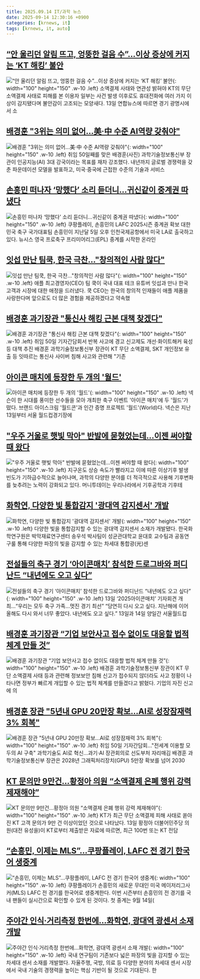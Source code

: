 ```yaml
---
title: 2025.09.14 IT/과학 뉴스
date: 2025-09-14 12:30:16 +0900
categories: [krnews, it]
tags: [krnews, it, auto]
---
```

## [“안 울리던 알림 뜨고, 엉뚱한 걸음 수”…이상 증상에 커지는 ‘KT 해킹’ 불안](https://n.news.naver.com/mnews/article/009/0005557937)

![“안 울리던 알림 뜨고, 엉뚱한 걸음 수”…이상 증상에 커지는 ‘KT 해킹’ 불안](https://mimgnews.pstatic.net/image/origin/009/2025/09/13/5557937.jpg?type=nf220_150){: width="100" height="150" .w-10 .left}
소액결제 사태와 연관성 밝혀야 KT의 무단 소액결제 사태로 피해를 본 이용자 일부는 사건 발생 이후로도 휴대전화에 여러 가지 이상이 감지됐다며 불안감이 고조되는 모양새다. 13일 연합뉴스에 따르면 경기 광명시에서 소

## [배경훈 "3위는 의미 없어…美·中 수준 AI역량 갖춰야"](https://n.news.naver.com/mnews/article/648/0000039804)

![배경훈 "3위는 의미 없어…美·中 수준 AI역량 갖춰야"](https://mimgnews.pstatic.net/image/origin/648/2025/09/14/39804.jpg?type=nf220_150){: width="100" height="150" .w-10 .left}
취임 50일째를 맞은 배경훈(사진) 과학기술정보통신부 장관이 인공지능(AI) 3대 강국이라는 목표를 재차 강조했다. 내년까지 글로벌 경쟁력을 갖춘 파운데이션 모델을 발표하고, 미국·중국에 근접한 수준의 기술과 서비스

## [손흥민 떠나자 ‘망했다’ 소리 듣더니…귀신같이 중계권 따냈다](https://n.news.naver.com/mnews/article/022/0004067990)

![손흥민 떠나자 ‘망했다’ 소리 듣더니…귀신같이 중계권 따냈다](https://mimgnews.pstatic.net/image/origin/022/2025/09/14/4067990.jpg?type=nf220_150){: width="100" height="150" .w-10 .left}
쿠팡플레이, 손흥민의 LAFC 2025시즌 중계권 확보 대한민국 축구 국가대표팀 손흥민이 지난달 5일 오후 인천국제공항에서 미국 LA로 출국하고 있다. 뉴시스 영국 프로축구 프리미어리그(EPL) 중계를 시작한 온라인

## [잇섭 만난 팀쿡, 한국 극찬…"창의적인 사람 많다"](https://n.news.naver.com/mnews/article/015/0005184553)

![잇섭 만난 팀쿡, 한국 극찬…"창의적인 사람 많다"](https://mimgnews.pstatic.net/image/origin/015/2025/09/14/5184553.jpg?type=nf220_150){: width="100" height="150" .w-10 .left}
애플 최고경영자(CEO) 팀 쿡이 국내 대표 테크 유튜버 잇섭과 만나 한국 고객과 시장에 대한 애정을 드러냈다. 쿡 CEO는 한국의 창의적 인재들이 애플 제품을 사랑한다며 앞으로도 더 많은 경험을 제공하겠다고 약속했

## [배경훈 과기장관 "통신사 해킹 근본 대책 찾겠다"](https://n.news.naver.com/mnews/article/001/0015624613)

![배경훈 과기장관 "통신사 해킹 근본 대책 찾겠다"](https://mimgnews.pstatic.net/image/origin/001/2025/09/14/15624613.jpg?type=nf220_150){: width="100" height="150" .w-10 .left}
취임 50일 기자간담회서 반복 사고에 경고 신고제도 개선·화이트해커 육성 등 대책 추진 배경훈 과학기술정보통신부 장관이 KT 무단 소액결제, SKT 개인정보 유출 등 잇따르는 통신사 사이버 침해 사고와 관련해 "기존

## [아이콘 매치에 등장한 두 개의 '월드'](https://n.news.naver.com/mnews/article/648/0000039800)

![아이콘 매치에 등장한 두 개의 '월드'](https://mimgnews.pstatic.net/image/origin/648/2025/09/14/39800.jpg?type=nf220_150){: width="100" height="150" .w-10 .left}
넥슨이 한 시대를 풍미한 선수들을 모아 개최한 축구 이벤트 '아이콘 매치'에 두 '월드'가 떴다. 브랜드 아이스크림 '월드콘'과 인간 증명 프로젝트 '월드'(World)다. 넥슨은 지난 13일부터 서울 월드컵경기장에

## ["우주 거울로 햇빛 막아" 반발에 묻혔었는데…이젠 써야할 때 왔다](https://n.news.naver.com/mnews/article/008/0005249880)

!["우주 거울로 햇빛 막아" 반발에 묻혔었는데…이젠 써야할 때 왔다](https://mimgnews.pstatic.net/image/origin/008/2025/09/13/5249880.jpg?type=nf220_150){: width="100" height="150" .w-10 .left}
지구온도 상승 속도가 빨라지고 이에 따른 이상기후 발생 빈도가 기하급수적으로 늘어나며, 과학의 다양한 분야를 더 적극적으로 사용해 기후변화를 늦추려는 노력이 강화되고 있다. 머니투데이는 우리나라에서 기후공학과 기후테

## [화학연, 다양한 빛 통합감지 '광대역 감지센서' 개발](https://n.news.naver.com/mnews/article/003/0013480513)

![화학연, 다양한 빛 통합감지 '광대역 감지센서' 개발](https://mimgnews.pstatic.net/image/origin/003/2025/09/14/13480513.jpg?type=nf220_150){: width="100" height="150" .w-10 .left}
다양한 빛을 통합감지할 수 있는 광대역 감지센서 소재가 개발됐다. 한국화학연구원은 박막재료연구센터 송우석 박사팀이 성균관대학교 윤대호 교수팀과 공동연구룰 통해 다양한 파장의 빛을 감지할 수 있는 차세대 통합광(光)센

## [전설들의 축구 경기 ‘아이콘매치’ 참석한 드로그바와 퍼디난드 “내년에도 오고 싶다”](https://n.news.naver.com/mnews/article/009/0005558018)

![전설들의 축구 경기 ‘아이콘매치’ 참석한 드로그바와 퍼디난드 “내년에도 오고 싶다”](https://mimgnews.pstatic.net/image/origin/009/2025/09/13/5558018.jpg?type=nf220_150){: width="100" height="150" .w-10 .left}
13일 ‘2025아이콘매치’ 기자회견 개최…“우리는 모두 축구 가족…멋진 경기 최선” “당연히 다시 오고 싶다. 지난해에 이어 올해도 다시 와서 너무 좋았다. 내년에도 오고 싶다.” 13일과 14일 양일간 서울월드컵

## [배경훈 과기장관 “기업 보안사고 접수 없이도 대응할 법적 체계 만들 것”](https://n.news.naver.com/mnews/article/032/0003396244)

![배경훈 과기장관 “기업 보안사고 접수 없이도 대응할 법적 체계 만들 것”](https://mimgnews.pstatic.net/image/origin/032/2025/09/14/3396244.jpg?type=nf220_150){: width="100" height="150" .w-10 .left}
배경훈 과학기술정보통신부 장관이 KT 무단 소액결제 사태 등과 관련해 정보보안 침해 신고가 접수되지 않더라도 사고 정황이 나타나면 정부가 빠르게 개입할 수 있는 법적 체계를 만들겠다고 밝혔다. 기업의 자진 신고에 의

## [배경훈 장관 "5년내 GPU 20만장 확보…AI로 성장잠재력 3% 회복"](https://n.news.naver.com/mnews/article/001/0015624603)

![배경훈 장관 "5년내 GPU 20만장 확보…AI로 성장잠재력 3% 회복"](https://mimgnews.pstatic.net/image/origin/001/2025/09/14/15624603.jpg?type=nf220_150){: width="100" height="150" .w-10 .left}
취임 50일 기자간담회…"전세계 이용할 모두의 AI 구축" 과학기술도 AI로 혁신…과기·AI 장관회의로 선도부처 자리매김 배경훈 과학기술정보통신부 장관은 2028년 그래픽처리장치(GPU) 5만장 확보를 넘어 2030

## [KT 문의만 9만건…황정아 의원 “소액결제 은폐 행위 강력 제재해야”](https://n.news.naver.com/mnews/article/421/0008484012)

![KT 문의만 9만건…황정아 의원 “소액결제 은폐 행위 강력 제재해야”](https://mimgnews.pstatic.net/image/origin/421/2025/09/13/8484012.jpg?type=nf220_150){: width="100" height="150" .w-10 .left}
KT가 최근 무단 소액결제 피해 사태로 쏟아진 KT 고객 문의가 9만 건 이상이었던 것으로 나타났다. 13일 황정아 더불어민주당 의원(대전 유성을)이 KT로부터 제출받은 자료에 따르면, 최근 100번 또는 KT 전담

## [“손흥민, 이제는 MLS”…쿠팡플레이, LAFC 전 경기 한국어 생중계](https://n.news.naver.com/mnews/article/018/0006115013)

![“손흥민, 이제는 MLS”…쿠팡플레이, LAFC 전 경기 한국어 생중계](https://mimgnews.pstatic.net/image/origin/018/2025/09/14/6115013.jpg?type=nf220_150){: width="100" height="150" .w-10 .left}
쿠팡플레이가 손흥민의 새로운 무대인 미국 메이저리그사커(MLS) LAFC 전 경기를 한국어로 생중계한다. 이번 시즌부터 손흥민의 전 경기를 국내 팬들이 실시간으로 확인할 수 있게 된 것이다. 첫 중계는 9월 14일(

## [주야간 인식·거리측정 한번에…화학연, 광대역 광센서 소재 개발](https://n.news.naver.com/mnews/article/584/0000034417)

![주야간 인식·거리측정 한번에…화학연, 광대역 광센서 소재 개발](https://mimgnews.pstatic.net/image/origin/584/2025/09/14/34417.jpg?type=nf220_150){: width="100" height="150" .w-10 .left}
국내 연구팀이 기존보다 넓은 파장의 빛을 감지할 수 있는 차세대 센서 소재를 개발했다. 자율주행, 국방, 의료 등 다양한 분야의 차세대 센서 시장에서 국내 기술의 경쟁력을 높이는 핵심 기반이 될 것으로 기대된다. 한

